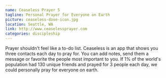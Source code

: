 ```yaml
---
name: Ceaseless Prayer 5
tagline: Personal Prayer for Everyone on Earth 
picture: ceaseless-dove-icon.jpg 
location: Seattle, WA
link: http://www.ceaselessprayer.com
categories: discipleship
---
```

Prayer shouldn't feel like a to-do list. Ceaseless is an app that shows you three contacts each day to pray for. You can add notes, send them a message or favorite the people most important to you. If 1% of the world's population had 130 unique friends and prayed for 3 people each day, we could personally pray for everyone on earth.
